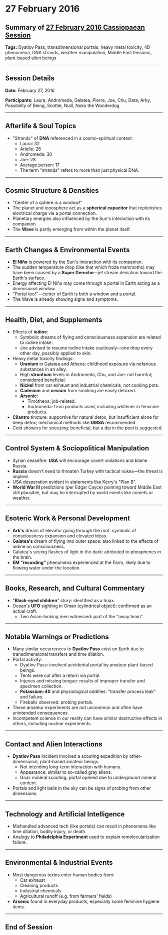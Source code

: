 # 27 February 2016

## Summary of [27 February 2016 Cassiopaean Session](https://cassiopaea.org/forum/threads/session-27-february-2016.41076/#post-636217)

**Tags:** Dyatlov Pass, transdimensional portals, heavy metal toxicity, 4D phenomena, DNA strands, weather manipulation, Middle East tensions, plant-based alien beings

---

## Session Details

**Date:** February 27, 2016

**Participants:** Laura, Andromeda, Galatea, Pierre, Joe, Chu, Data, Arky, Possibility of Being, Scottie, Niall, Noko the Wonderdog

---

## Afterlife & Soul Topics

- "Strands" of **DNA** referenced in a cosmo-spiritual context:
    - Laura: 32
    - Arielle: 26
    - Andromeda: 30
    - Joe: 28
    - Average person: 17
    - The term "strands" refers to more than just physical DNA.

---

## Cosmic Structure & Densities

- "Center of a sphere is a window!"
- The planet and ionosphere act as a **spherical capacitor** that replenishes electrical charge via a portal connection.
- Planetary energies also influenced by the Sun's interaction with its companion.
- The **Wave** is partly emerging from within the planet itself.

---

## Earth Changes & Environmental Events

- **El Niño** is powered by the Sun's interaction with its companion.
- The sudden temperature drop (like that which froze mammoths) may have been caused by a **Super Derecho**—jet stream deviation toward the Earth's surface.
- Energy affecting El Niño may come through a portal in Earth acting as a dimensional window.
- "Portal too!"—center of Earth is both a window and a portal.
- The Wave is already showing signs and symptoms.

---

## Health, Diet, and Supplements

- Effects of **iodine**:
    - Symbolic dreams of flying and consciousness expansion are related to iodine intake.
    - Joe advised to resume iodine intake cautiously—one drop every other day, possibly applied to skin.
- Heavy metal toxicity findings:
    - **Uranium** in Galatea and Athena: childhood exposure via nefarious substances in an alley.
    - High **strontium** levels in Andromeda, Chu, and Joe: not harmful; considered beneficial.
    - **Nickel** from car exhaust and industrial chemicals, not cooking pots.
    - **Cadmium** and **cesium** from smoking are easily detoxed.
    - **Arsenic**:
        - Timótheos: job-related.
        - Andromeda: from products used, including whitener in feminine products.
- **Cilantro** tincture: supportive for natural detox, but insufficient alone for deep detox; mechanical methods like **DMSA** recommended.
- Cold showers for sneezing: beneficial, but a dip in the pool is suggested.

---

## Control System & Sociopolitical Manipulation

- Syrian ceasefire: **USA** will encourage covert violations and blame Russia.
- **Russia** doesn't need to threaten Turkey with tactical nukes—the threat is implied.
- USA desperation evident in statements like Kerry's "Plan B".
- **World War III** predictions (per Edgar Cayce) pointing toward Middle East still plausible, but may be interrupted by world events like comets or weather.

---

## Esoteric Work & Personal Development

- **Ark's** dream of elevator going through the roof: symbolic of consciousness expansion and elevated ideas.
- **Galatea's** dream of flying into outer space: also linked to the effects of iodine on consciousness.
- Galatea's seeing flashes of light in the dark: attributed to phosphenes in the brain.
- **EM "recording"** phenomena experienced at the Farm, likely due to flowing water under the location.

---

## Books, Research, and Cultural Commentary

- "**Black-eyed children**" story: identified as a hoax.
- Ocean's **UFO** sighting in Oman (cylindrical object): confirmed as an actual craft.
    - Two Asian-looking men witnessed: part of the "away team".

---

## Notable Warnings or Predictions

- Many similar occurrences to **Dyatlov Pass** exist on Earth due to transdimensional transfers and time dilation.
- Portal activity:
    - Dyatlov Pass: involved accidental portal by amateur plant-based beings.
    - Tents were cut after a return via portal.
    - Injuries and missing tongue: results of improper transfer and specimen collection.
    - **Potassium-40** and physiological oddities: "transfer process leak" and failure.
    - Fireballs observed: probing portals.
- These amateur experiments are not uncommon and often have unintended consequences.
- Incompetent science in our reality can have similar destructive effects in others, including nuclear experiments.

---

## Contact and Alien Interactions

- **Dyatlov Pass** incident involved a scouting expedition by other-dimensional, plant-based amateur beings.
    - Not intending long-term interaction with humans.
    - Appearance: similar to so-called gray aliens.
    - Goal: mineral scouting; portal opened due to underground mineral content.
- Portals and light balls in the sky can be signs of probing from other dimensions.

---

## Technology and Artificial Intelligence

- Mishandled advanced tech (like portals) can result in phenomena like time dilation, bodily injury, or death.
- Analogy to **Philadelphia Experiment** used to explain remolecularization failure.

---

## Environmental & Industrial Events

- Most dangerous toxins enter human bodies from:
    - Car exhaust
    - Cleaning products
    - Industrial chemicals
    - Agricultural runoff (e.g. from farmers' fields)
- **Arsenic** found in everyday products, especially some feminine hygiene items.

---

## End of Session